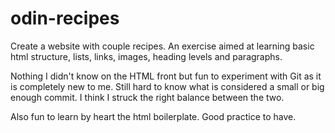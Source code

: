 # odin-recipes
Create a website with couple recipes.
An exercise aimed at learning basic html structure, lists, links, images, heading levels and paragraphs.

Nothing I didn't know on the HTML front but fun to experiment with Git as it is completely new to me.
Still hard to know what is considered a small or big enough commit. I think I struck the right balance between the two.

Also fun to learn by heart the html boilerplate. Good practice to have.